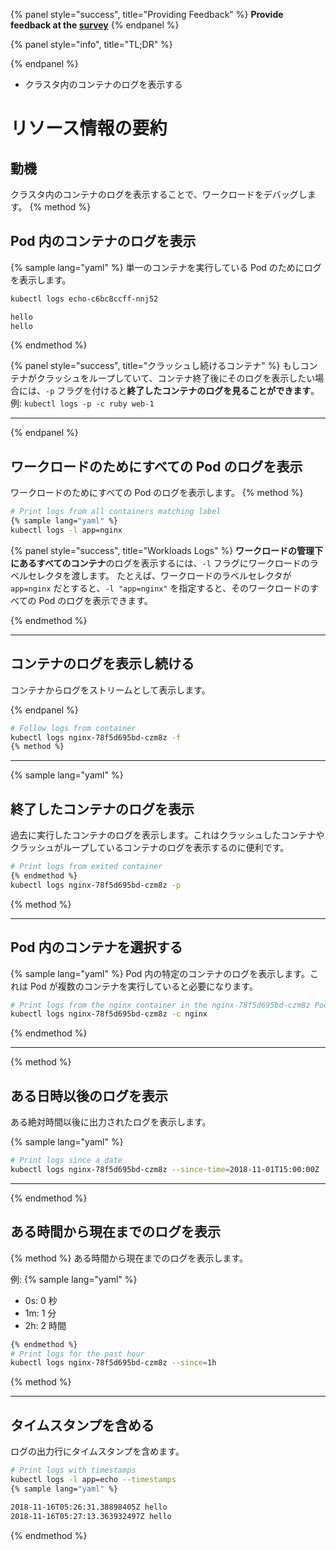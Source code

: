 {% panel style="success", title="Providing Feedback" %}
**Provide feedback at the [survey](https://www.surveymonkey.com/r/JH35X82)**
{% endpanel %}

{% panel style="info", title="TL;DR" %}

{% endpanel %}
- クラスタ内のコンテナのログを表示する

# リソース情報の要約

## 動機

クラスタ内のコンテナのログを表示することで、ワークロードをデバッグします。
{% method %}

## Pod 内のコンテナのログを表示

{% sample lang="yaml" %}
単一のコンテナを実行している Pod のためにログを表示します。

```bash
kubectl logs echo-c6bc8ccff-nnj52
```

```bash
hello
hello
```
{% endmethod %}

{% panel style="success", title="クラッシュし続けるコンテナ" %}
もしコンテナがクラッシュをループしていて、コンテナ終了後にそのログを表示したい場合には、`-p` フラグを付けると**終了したコンテナのログを見ることができます**。例: `kubectl logs -p -c ruby web-1`

- - -

{% endpanel %}
## ワークロードのためにすべての Pod のログを表示

ワークロードのためにすべての Pod のログを表示します。
{% method %}

```bash
# Print logs from all containers matching label
{% sample lang="yaml" %}
kubectl logs -l app=nginx
```

{% panel style="success", title="Workloads Logs" %}
**ワークロードの管理下にあるすべてのコンテナ**のログを表示するには、`-l` フラグにワークロードのラベルセレクタを渡します。 たとえば、ワークロードのラベルセレクタが `app=nginx` だとすると、`-l "app=nginx"` を指定すると、そのワークロードのすべての Pod のログを表示できます。

{% endmethod %}
- - -

## コンテナのログを表示し続ける

コンテナからログをストリームとして表示します。

{% endpanel %}
```bash
# Follow logs from container
kubectl logs nginx-78f5d695bd-czm8z -f
{% method %}
```

- - -

{% sample lang="yaml" %}
## 終了したコンテナのログを表示

過去に実行したコンテナのログを表示します。これはクラッシュしたコンテナやクラッシュがループしているコンテナのログを表示するのに便利です。

```bash
# Print logs from exited container
{% endmethod %}
kubectl logs nginx-78f5d695bd-czm8z -p
```

{% method %}
- - -

## Pod 内のコンテナを選択する

{% sample lang="yaml" %}
Pod 内の特定のコンテナのログを表示します。これは Pod が複数のコンテナを実行していると必要になります。

```bash
# Print logs from the nginx container in the nginx-78f5d695bd-czm8z Pod
kubectl logs nginx-78f5d695bd-czm8z -c nginx
```
{% endmethod %}

- - -

{% method %}
## ある日時以後のログを表示

ある絶対時間以後に出力されたログを表示します。

{% sample lang="yaml" %}
```bash
# Print logs since a date
kubectl logs nginx-78f5d695bd-czm8z --since-time=2018-11-01T15:00:00Z
```

- - -
{% endmethod %}

## ある時間から現在までのログを表示

{% method %}
ある時間から現在までのログを表示します。

例:
{% sample lang="yaml" %}

- 0s: 0 秒
- 1m: 1 分
- 2h: 2 時間

```bash
{% endmethod %}
# Print logs for the past hour
kubectl logs nginx-78f5d695bd-czm8z --since=1h
```
{% method %}

- - -

## タイムスタンプを含める

ログの出力行にタイムスタンプを含めます。

```bash
# Print logs with timestamps
kubectl logs -l app=echo --timestamps
{% sample lang="yaml" %}
```

```bash
2018-11-16T05:26:31.38898405Z hello
2018-11-16T05:27:13.363932497Z hello
```
{% endmethod %}
